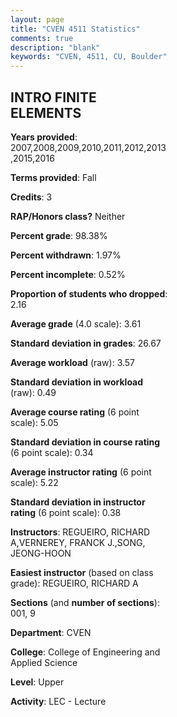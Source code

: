 ```yaml
---
layout: page
title: "CVEN 4511 Statistics"
comments: true
description: "blank"
keywords: "CVEN, 4511, CU, Boulder"
--- 
```

<head>
<script src="https://ajax.googleapis.com/ajax/libs/jquery/2.1.3/jquery.min.js"></script>
<script src="https://dl.dropboxusercontent.com/s/pc42nxpaw1ea4o9/highcharts.js?dl=0"></script>
<!-- <script src="../assets/js/highcharts.js"></script> -->
<style type="text/css">@font-face {
	font-family: "Bebas Neue";
	src: url(https://www.filehosting.org/file/details/544349/BebasNeue%20Regular.otf) format("opentype");
	}
	h1.Bebas { 
		font-family: "Bebas Neue", Verdana, Tahoma;
	}
</style>
</head>
<body>
	<div id="container" style="float: right; width: 45%; height: 88%; margin-left: 2.5%; margin-right: 2.5%;"></div>
	<script language="JavaScript">
		$(document).ready(function() {
		var chart = {type: 'column'};
		var title = {text: 'Grade Distribution'};
		var xAxis = {categories: ['A','B','C','D','F'],crosshair: true};
		var yAxis = {min: 0,title: {text: 'Percentage'}};
		var tooltip = {headerFormat: '<center><b><span style="font-size:20px">{point.key}</span></b></center>',
		               pointFormat: '<td style="padding:0"><b>{point.y:.1f}%</b></td>',
		               footerFormat: '</table>',shared: true,useHTML: true};
		var plotOptions = {column: {pointPadding: 0.0,borderWidth: 0}};  
		var credits = {enabled: false};var series= [{name: 'Percent',data: [67.42,29.21,3.37,0.0,0.0,]}];
		var json = {};
		json.chart = chart;
		json.title = title;
		json.tooltip = tooltip;
		json.xAxis = xAxis;
		json.yAxis = yAxis;  
		json.series = series;
		json.plotOptions = plotOptions;  
		json.credits = credits;
		$('#container').highcharts(json);
	});
	</script>
</body>
			   
## INTRO FINITE ELEMENTS

**Years provided**: 2007,2008,2009,2010,2011,2012,2013,2015,2016

**Terms provided**: Fall

**Credits**: 3

**RAP/Honors class?** Neither

**Percent grade**: 98.38%

**Percent withdrawn**: 1.97%

**Percent incomplete**: 0.52%

**Proportion of students who dropped**: 2.16

**Average grade** (4.0 scale): 3.61

**Standard deviation in grades**: 26.67

**Average workload** (raw): 3.57

**Standard deviation in workload** (raw): 0.49

**Average course rating** (6 point scale): 5.05

**Standard deviation in course rating** (6 point scale): 0.34

**Average instructor rating** (6 point scale): 5.22

**Standard deviation in instructor rating** (6 point scale): 0.38

**Instructors**: REGUEIRO, RICHARD A,VERNEREY, FRANCK J.,SONG, JEONG-HOON

**Easiest instructor** (based on class grade): REGUEIRO, RICHARD A

**Sections** (and **number of sections**): 001, 9

**Department**: CVEN

**College**: College of Engineering and Applied Science

**Level**: Upper

**Activity**: LEC - Lecture